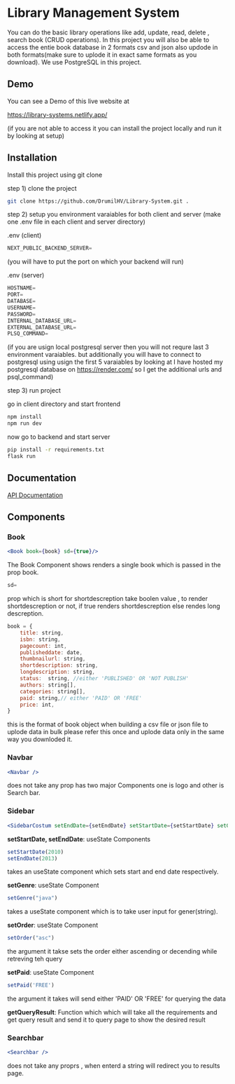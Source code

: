 
# Library Management System 

You can do the basic library operations like add, update, read, delete , search book (CRUD operations). In this project you will also be able to access the entie book database in 2 formats csv and json also updode in both formats(make sure to uplode it in exact same formats as you download). We use PostgreSQL in this project.



## Demo

You can see a Demo of this live website at 

https://library-systems.netlify.app/

(if you are not able to access it you can install the project locally and run it by looking at setup)


## Installation

Install this project using git clone 



step 1) clone the project
```bash
git clone https://github.com/DrumilHV/Library-System.git .
```
step 2) setup you environment varaiables  for both client and server (make one .env file in each client and server directory)

.env (client)
```js
NEXT_PUBLIC_BACKEND_SERVER=
```
(you will have to put the port on which your backend will run)

.env (server)
```python
HOSTNAME=
PORT=
DATABASE=
USERNAME=
PASSWORD=
INTERNAL_DATABASE_URL=
EXTERNAL_DATABASE_URL=
PLSQ_COMMAND=
```
(if you are usign local postgresql server then you will not requre last 3 environment varaiables. but additionally you will have to connect to postgresql using usign the first 5 varaiables by looking at  I have hosted my postgresql database on https://render.com/ so I get the additional urls and psql_command)

step 3) run project

go in client directory and start frontend

```bash
npm install
npm run dev
```

now go to backend and start server

```bash
pip install -r requirements.txt
flask run
```



## Documentation

[API Documentation](https://documenter.getpostman.com/view/23046717/2s9YJgTKya)


## Components
### Book
```jsx
<Book book={book} sd={true}/>
```
The Book Component shows renders a single book which is passed in the prop book. 
```js
sd=
```
prop which is short for shortdescreption take boolen value , to render shortdescreption or not, if true renders shortdescreption else rendes long descreption.
```js
book = {
    title: string,
    isbn: string,
    pagecount: int,
    publisheddate: date,
    thumbnailurl: string,
    shortdescription: string,
    longdescription: string,
    status:  string, //either 'PUBLISHED' OR 'NOT PUBLISH'
    authors: string[],
    categories: string[],
    paid: string,// either 'PAID' OR 'FREE'
    price: int,
}
```
this is the format of book object when building a csv file or json file to uplode data in bulk please refer this once and uplode data only in the same way you downloded it. 

### Navbar

```jsx
<Navbar />
```
does not take any prop has two major Components one is logo and other is Search bar.

### Sidebar
```jsx
<SidebarCostum setEndDate={setEndDate} setStartDate={setStartDate} setGenre={setGenre} setOrder={setOrder}setPaid={setPaid} getQueryResult={getQueryResult} />
```
**setStartDate, setEndDate**: useState Components
```jsx
setStartDate(2010)
setEndDate(2013)
```
takes an useState component which sets start and end date respectively.

**setGenre**: useState Component
```jsx
setGenre("java")
```
takes a useState component which is to take user input for gener(string).

**setOrder**: useState Component
```jsx
setOrder("asc")
```
the argument it takse sets the order either ascending or decending while retreving teh query

**setPaid**:  useState Component
```jsx
setPaid('FREE')
```
the argument it takes will send either 'PAID' OR 'FREE' for querying the data

**getQueryResult**: Function which which will take all the requirements and get query result and send it to query page to show the desired result

### Searchbar

```jsx
<Searchbar />
```
does not take any proprs , when enterd a string will redirect you to results page. 


